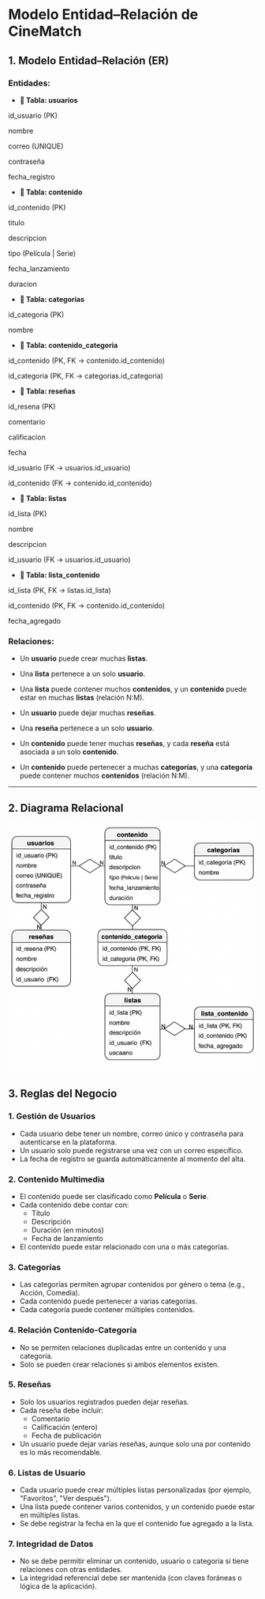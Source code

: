 # Modelo Entidad–Relación de CineMatch

## 1. Modelo Entidad–Relación (ER)

### Entidades:

- **🔶 Tabla: usuarios**

id_usuario (PK)

nombre

correo (UNIQUE)

contraseña

fecha_registro

- **🔶 Tabla: contenido**
  
id_contenido (PK)

titulo

descripcion

tipo (Película | Serie)

fecha_lanzamiento

duracion

- **🔶 Tabla: categorias**
  
id_categoria (PK)

nombre

- **🔶 Tabla: contenido_categoria**
  
id_contenido (PK, FK → contenido.id_contenido)

id_categoria (PK, FK → categorias.id_categoria)

- **🔶 Tabla: reseñas**
  
id_resena (PK)

comentario

calificacion

fecha

id_usuario (FK → usuarios.id_usuario)

id_contenido (FK → contenido.id_contenido)

- **🔶 Tabla: listas**
  
id_lista (PK)

nombre

descripcion

id_usuario (FK → usuarios.id_usuario)

- **🔶 Tabla: lista_contenido**
  
id_lista (PK, FK → listas.id_lista)

id_contenido (PK, FK → contenido.id_contenido)

fecha_agregado

### Relaciones:

- Un **usuario** puede crear muchas **listas**.  
- Una **lista** pertenece a un solo **usuario**.

- Una **lista** puede contener muchos **contenidos**, y un **contenido** puede estar en muchas **listas** (relación N:M).

- Un **usuario** puede dejar muchas **reseñas**.  
- Una **reseña** pertenece a un solo **usuario**.

- Un **contenido** puede tener muchas **reseñas**, y cada **reseña** está asociada a un solo **contenido**.

- Un **contenido** puede pertenecer a muchas **categorías**, y una **categoría** puede contener muchos **contenidos** (relación N:M).


---

## 2. Diagrama Relacional

![Diagrama Relacional](/docs/web/assets/imagen3.png)

## 3. Reglas del Negocio

### 1. Gestión de Usuarios
- Cada usuario debe tener un nombre, correo único y contraseña para autenticarse en la plataforma.
- Un usuario solo puede registrarse una vez con un correo específico.
- La fecha de registro se guarda automáticamente al momento del alta.

### 2. Contenido Multimedia
- El contenido puede ser clasificado como **Película** o **Serie**.
- Cada contenido debe contar con:
  - Título
  - Descripción
  - Duración (en minutos)
  - Fecha de lanzamiento
- El contenido puede estar relacionado con una o más categorías.

### 3. Categorías
- Las categorías permiten agrupar contenidos por género o tema (e.g., Acción, Comedia).
- Cada contenido puede pertenecer a varias categorías.
- Cada categoría puede contener múltiples contenidos.

### 4. Relación Contenido-Categoría
- No se permiten relaciones duplicadas entre un contenido y una categoría.
- Solo se pueden crear relaciones si ambos elementos existen.

### 5. Reseñas
- Solo los usuarios registrados pueden dejar reseñas.
- Cada reseña debe incluir:
  - Comentario
  - Calificación (entero)
  - Fecha de publicación
- Un usuario puede dejar varias reseñas, aunque solo una por contenido es lo más recomendable.

### 6. Listas de Usuario
- Cada usuario puede crear múltiples listas personalizadas (por ejemplo, "Favoritos", "Ver después").
- Una lista puede contener varios contenidos, y un contenido puede estar en múltiples listas.
- Se debe registrar la fecha en la que el contenido fue agregado a la lista.

### 7. Integridad de Datos
- No se debe permitir eliminar un contenido, usuario o categoría si tiene relaciones con otras entidades.
- La integridad referencial debe ser mantenida (con claves foráneas o lógica de la aplicación).

